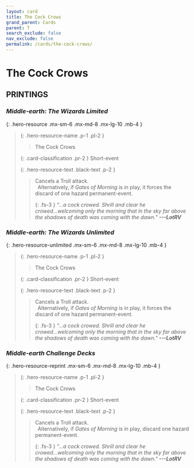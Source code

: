 ```yaml
---
layout: card
title: The Cock Crows
grand_parent: Cards
parent: T
search_exclude: false
nav_exclude: false
permalink: /cards/the-cock-crows/
---
```


# The Cock Crows


## PRINTINGS


### _Middle-earth: The Wizards Limited_

{: .hero-resource .mx-sm-6 .mx-md-8 .mx-lg-10 .mb-4 }
> {: .hero-resource-name .p-1 .pl-2 }
> > <div class="card-mp"></div>
> > <div class="card-name">The Cock Crows</div>
>
> {: .card-classification .pr-2 }
> Short-event
>
> {: .hero-resource-text .black-text .p-2 }
> > Cancels a Troll attack. <br>&ensp;Alternatively, if _Gates of Morning_ is in play, it forces the discard of one hazard permanent-event. 
> > 
> > {: .fs-3 } 
> > _“...a cock crowed. Shrill and clear he crowed...welcoming only the morning that in the sky far above the shadows of death was coming with the dawn."_ ***---&#65279;LotRV*** 
> 

### _Middle-earth: The Wizards Unlimited_

{: .hero-resource-unlimited .mx-sm-6 .mx-md-8 .mx-lg-10 .mb-4 }
> {: .hero-resource-name .p-1 .pl-2 }
> > <div class="card-mp"></div>
> > <div class="card-name">The Cock Crows</div>
>
> {: .card-classification .pr-2 }
> Short-event
>
> {: .hero-resource-text .black-text .p-2 }
> > Cancels a Troll attack. <br>&ensp;Alternatively, if _Gates of Morning_ is in play, it forces the discard of one hazard permanent-event. 
> > 
> > {: .fs-3 } 
> > _“...a cock crowed. Shrill and clear he crowed...welcoming only the morning that in the sky far above the shadows of death was coming with the dawn."_ ***---&#65279;LotRV*** 
> 

### _Middle-earth Challenge Decks_

{: .hero-resource-reprint .mx-sm-6 .mx-md-8 .mx-lg-10 .mb-4 }
> {: .hero-resource-name .p-1 .pl-2 }
> > <div class="card-mp"></div>
> > <div class="card-name">The Cock Crows</div>
>
> {: .card-classification .pr-2 }
> Short-event
>
> {: .hero-resource-text .black-text .p-2 }
> > Cancels a Troll attack. <br>&ensp;Alternatively, if _Gates of Morning_ is in play, discard one hazard permanent-event. 
> > 
> > {: .fs-3 } 
> > _“...a cock crowed. Shrill and clear he crowed...welcoming only the morning that in the sky far above the shadows of death was coming with the dawn."_ ***---&#65279;LotRV*** 
> 
